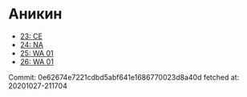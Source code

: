 # Аникин
- [23: CE](23.md)
- [24: NA](24.md)
- [25: WA 01](25.md)
- [26: WA 01](26.md)

Commit: 0e62674e7221cdbd5abf641e1686770023d8a40d
 fetched at: 20201027-211704

